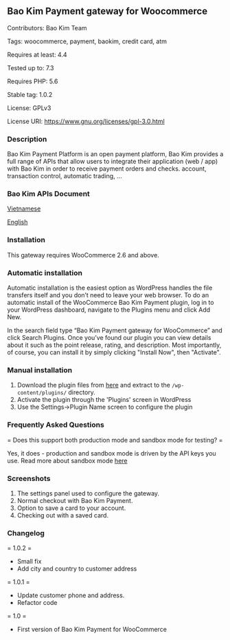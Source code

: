## Bao Kim Payment gateway for Woocommerce
Contributors: Bao Kim Team

Tags: woocommerce, payment, baokim, credit card, atm

Requires at least: 4.4

Tested up to: 7.3

Requires PHP: 5.6

Stable tag: 1.0.2

License: GPLv3

License URI: https://www.gnu.org/licenses/gpl-3.0.html

### Description
Bao Kim Payment Platform is an open payment platform, Bao Kim provides a full range of APIs that allow users to integrate their application (web / app) with Bao Kim in order to receive payment orders and checks. account, transaction control, automatic trading, ...

### Bao Kim APIs Document
[Vietnamese](https://developer.baokim.vn/payment/)

[English](https://developer.baokim.vn/payment/english.html)

### Installation

This gateway requires WooCommerce 2.6 and above.

### Automatic installation

Automatic installation is the easiest option as WordPress handles the file transfers itself and you don’t need to leave your web browser. To do an automatic install of the WooCommerce Bao Kim Payment plugin, log in to your WordPress dashboard, navigate to the Plugins menu and click Add New.

In the search field type “Bao Kim Payment gateway for WooCommerce” and click Search Plugins. Once you’ve found our plugin you can view details about it such as the point release, rating, and description. Most importantly, of course, you can install it by simply clicking "Install Now", then "Activate".

### Manual installation

1. Download the plugin files from [here](https://github.com/baokimteam/baokim-payment-gateway-for-woocommerce/releases/download/1.0.2/baokim-payment-gateway-for-woocommerce.zip) and extract to the `/wp-content/plugins/` directory.
2. Activate the plugin through the 'Plugins' screen in WordPress
3. Use the Settings->Plugin Name screen to configure the plugin


### Frequently Asked Questions

= Does this support both production mode and sandbox mode for testing? =

Yes, it does - production and sandbox mode is driven by the API keys you use. Read more about sandbox mode [here](https://developer.baokim.vn/payment/#mi-trng-sandboxtest)

### Screenshots

1. The settings panel used to configure the gateway.
2. Normal checkout with Bao Kim Payment.
3. Option to save a card to your account.
4. Checking out with a saved card.

### Changelog

= 1.0.2 =
* Small fix
* Add city and country to customer address

= 1.0.1 =
* Update customer phone and address.
* Refactor code

= 1.0 =
* First version of Bao Kim Payment for WooCommerce
